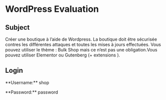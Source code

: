 # WordPress Evaluation
## Subject
Créer une boutique à l’aide de Wordpress. La boutique doit être sécurisée contres les différentes attaques et toutes les mises à jours effectuées. Vous pouvez utiliser le thème : Bulk Shop  mais ce n’est pas une obligation.Vous pouvez utiliser Elementor ou Gutenberg (+ extensions ).</p>

<h2>Login</h2>
<p>**Username:** shop</p>
<p>**Password:** password</p>